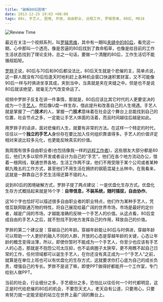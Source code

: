 ```yaml
---
title: "破解80后困境"
date: 2013-12-25 19:03 +08:00
tags: 80s, 手艺人, 困境, 开放, 自由职业, 远程工作, 罗辑思维, 80后, MD18
---
```


![Review Time](post/kunjing.jpg)

最近在关注一个视频系列，叫[罗辑思维](http://www.youku.com/show_page/id_zc40101545bdc11e2b356.html)，其中有一期叫[夹缝中的80后](http://v.youku.com/v_show/id_XNTA2NDQ4MzIw.html)，看完这一期，心中那叫一个透亮，像是苦逼的80后找到了救命稻草，也像是给目前的工作生活状态找到了理论支持，总之一句话，要做一个清醒的80后，工作生活切不能循规蹈矩。

[罗胖子](http://weibo.com/lzy1973)说，80后与70后和90后都没法比，80后天生就是个悲催的主，简单点说，这一群人既没有70后恰逢天时地利赶上各种机会窗口快速积累财富，又不可能像90后一样与时俱进坐享其成，夹到当中，当真就是夹在夹缝之中。但是也不是说80后就该绝望，就毫无力气改变命运了。

视频中罗胖子反复在讲一件事情，那就是，80后应该比其它时代的人更要坚决的成为一个[手艺人](http://www.baike.com/wiki/%E6%89%8B%E8%89%BA%E4%BA%BA)，然后像U盘一样生存，借此提升和改善自己的人生境遇。手艺人就是掌握了一门**技术**的人，掌握一门**技术**意味着在社会这个舞台上总能找到自己的位置，社会节点之多，一定能让手艺人体面的活着，而且时间越往后越是如此。

用罗胖子的话讲，面对悲催的人生，就要有非常的方法。在这样一个特定的时代，往往以一个**独立的手艺人**身份存在要比加入任何组织靠谱得多。手艺人的价值评定相对来说比较多元化，也更能反映真实的价值。

我周围有很多自由职业者(也包括像我一样的[远程工作者](http://wangyaodi.com/2013/04/29/freelancer.html))，这些朋友大部分都是80后，他们大多以软件开发或者设计为自己的“手艺“，他们在各个地方流动办公，借着一根网线，联通世界各地，生活工作两不误，他们不用受限于某个公司或者某种朝九晚五的工作方式，甚至他们不用生活在拥挤的钢筋混凝土丛林中。在我看来，这就是一群靠自己手艺生活得还算不错的人。

说到80后的困境破解方式，罗胖子提了两点建议：一是优盘化生存方式。优盘化生存方式概括起来就是16个字：**自带信息，不装系统，随时插拔，自由协作**。

这16个字也恰好可以描述很多自由职业者的职业特点，他们作为某种手艺人，凭借互联网联通万物的特性，将自己展现给最广阔的世界市场，市场是最好的定价者，越是广阔的市场，才越能准确的反映一个手艺人的价值。从这点看，80后变成自由的手艺人之后，就不愁找不到地方发挥自己的作用，释放自己的价值。

罗胖的第二个建议是：穿越自己的年龄。穿越年龄能让80后与时俱进，穿越年龄可以帮助一个人更好的融入不同的人群，开放的心态是穿越年龄的关键，心态让年龄的概念变得淡薄，所以，即使你暂时不能成为一个手艺人，你至少也应该有手艺人的心态，那就是不抱怨公司太压抑，也不诟病圈子太狭窄，更不用瞧不起自己日常的工作，任何领域都可以诞生手艺人，在你还没有真正成为一个“手艺人”之前，就算是在单位上班也可以有优盘化的生存方式，这就要求你打心底为自己的成长负责，增强自己的专长。罗胖不是说了嘛，即使PPT做得好都能开一个工作室，专门给别人做PPT。

当前的社会，行业细分之多，手艺细分之多，恐怕比以往任何一个时代都明显，这正是时代给悲催的80后的机会，不要怨天尤人，老天自有公道，只要用心，只要肯努力就一定能坚挺的站立在世界上最广阔的舞台上。

